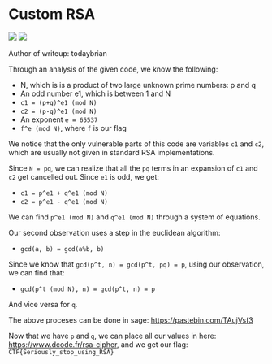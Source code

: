 # Custom RSA

![](https://img.shields.io/badge/category-cryptography-blue)
![](https://img.shields.io/badge/points-400-orange)

Author of writeup: todaybrian

Through an analysis of the given code, we know the following:
- N, which is is a product of two large unknown prime numbers: p and q
- An odd number e1, which is between 1 and N
- `c1 = (p+q)^e1 (mod N)`
- `c2 = (p-q)^e1 (mod N)`
- An exponent `e = 65537`
- `f^e (mod N)`, where `f` is our flag

We notice that the only vulnerable parts of this code are variables `c1` and `c2`, which are usually not given in standard RSA implementations.

Since `N = pq`, we can realize that all the `pq` terms in an expansion of `c1` and `c2` get cancelled out. Since `e1` is odd, we get:

- `c1 = p^e1 + q^e1 (mod N)`
- `c2 = p^e1 - q^e1 (mod N)`

We can find `p^e1 (mod N)` and `q^e1 (mod N)` through a system of equations.

Our second observation uses a step in the euclidean algorithm:
- `gcd(a, b) = gcd(a%b, b)`

Since we know that `gcd(p^t, n) = gcd(p^t, pq) = p`, using our observation, we can find that:
- `gcd(p^t (mod N), n) = gcd(p^t, n) = p`

And vice versa for `q`. 

The above proceses can be done in sage: https://pastebin.com/TAujVsf3

Now that we have `p` and `q`, we can place all our values in here: https://www.dcode.fr/rsa-cipher, and we get our flag: `CTF{Seriously_stop_using_RSA}`
